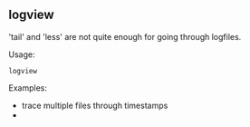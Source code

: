

logview
-------


'tail' and 'less' are not quite enough for going through logfiles. 


Usage:

    logview



Examples:

   * trace multiple files through timestamps
   * 
